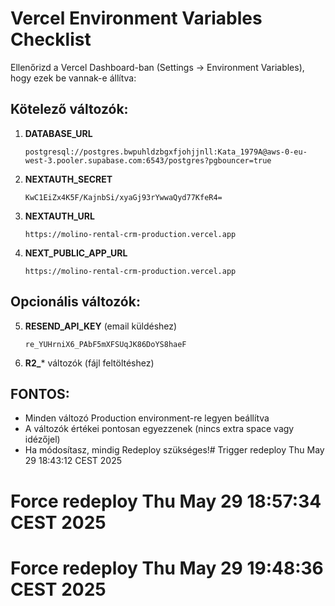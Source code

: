 # Vercel Environment Variables Checklist

Ellenőrizd a Vercel Dashboard-ban (Settings → Environment Variables), hogy ezek be vannak-e állítva:

## Kötelező változók:

1. **DATABASE_URL**
   ```
   postgresql://postgres.bwpuhldzbgxfjohjjnll:Kata_1979A@aws-0-eu-west-3.pooler.supabase.com:6543/postgres?pgbouncer=true
   ```

2. **NEXTAUTH_SECRET**
   ```
   KwC1EiZx4K5F/KajnbSi/xyaGj93rYwwaQyd77KfeR4=
   ```

3. **NEXTAUTH_URL**
   ```
   https://molino-rental-crm-production.vercel.app
   ```

4. **NEXT_PUBLIC_APP_URL**
   ```
   https://molino-rental-crm-production.vercel.app
   ```

## Opcionális változók:

5. **RESEND_API_KEY** (email küldéshez)
   ```
   re_YUHrniX6_PAbF5mXFSUqJK86DoYS8haeF
   ```

6. **R2_*** változók (fájl feltöltéshez)

## FONTOS:
- Minden változó Production environment-re legyen beállítva
- A változók értékei pontosan egyezzenek (nincs extra space vagy idézőjel)
- Ha módosítasz, mindig Redeploy szükséges!# Trigger redeploy Thu May 29 18:43:12 CEST 2025
# Force redeploy Thu May 29 18:57:34 CEST 2025
# Force redeploy Thu May 29 19:48:36 CEST 2025
